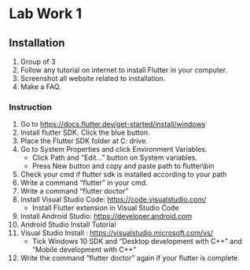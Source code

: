 # Lab Work 1

## Installation

1. Group of 3
2. Follow any tutorial on internet to install Flutter in your computer.
3. Screenshot all website related to installation.
4. Make a FAQ.


### Instruction

1.	Go to https://docs.flutter.dev/get-started/install/windows
2.	Install flutter SDK. Click the blue button.
3.	Place the Flutter SDK folder at C: drive.
4.	Go to System Properties and click Environment Variables.
    - Click Path and “Edit…” button on System variables.
    - Press New button and copy and paste path to flutter\bin
5.	Check your cmd if flutter sdk is installed according to your path
6.	Write a command “flutter” in your cmd.
7.	Write a command “flutter doctor”
8.	Install Visual Studio Code: https://code.visualstudio.com/
    - Install Flutter extension in Visual Studio Code
9.	Install Android Studio: https://developer.android.com
10.	Android Studio Install Tutorial
11.	Visual Studio Install : https://visualstudio.microsoft.com/vs/
    - Tick Windows 10 SDK and “Desktop development with C++” and “Mobile development with C++”
12.	Write the command “flutter doctor” again if your flutter is complete.
